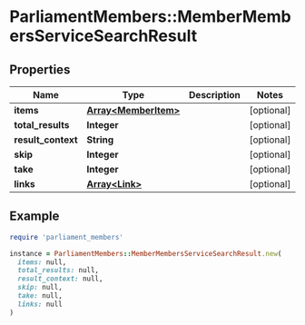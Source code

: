 # ParliamentMembers::MemberMembersServiceSearchResult

## Properties

| Name | Type | Description | Notes |
| ---- | ---- | ----------- | ----- |
| **items** | [**Array&lt;MemberItem&gt;**](MemberItem.md) |  | [optional] |
| **total_results** | **Integer** |  | [optional] |
| **result_context** | **String** |  | [optional] |
| **skip** | **Integer** |  | [optional] |
| **take** | **Integer** |  | [optional] |
| **links** | [**Array&lt;Link&gt;**](Link.md) |  | [optional] |

## Example

```ruby
require 'parliament_members'

instance = ParliamentMembers::MemberMembersServiceSearchResult.new(
  items: null,
  total_results: null,
  result_context: null,
  skip: null,
  take: null,
  links: null
)
```

